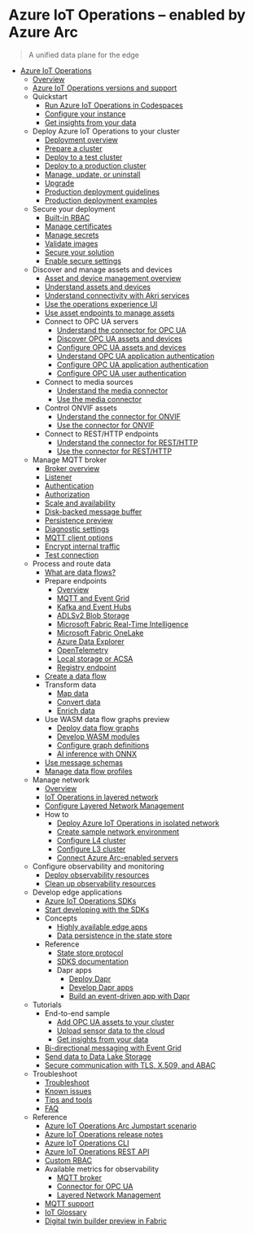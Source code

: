# Azure IoT Operations – enabled by Azure Arc
> A unified data plane for the edge
  - [Azure IoT Operations](https://learn.microsoft.com/en-us/azure/iot-operations/)
    - [Overview](https://learn.microsoft.com/en-us/azure/iot-operations/overview-iot-operations)
    - [Azure IoT Operations versions and support](https://learn.microsoft.com/en-us/azure/iot-operations/overview-support)
    - Quickstart
      - [Run Azure IoT Operations in Codespaces](https://learn.microsoft.com/en-us/azure/iot-operations/get-started-end-to-end-sample/quickstart-deploy)
      - [Configure your instance](https://learn.microsoft.com/en-us/azure/iot-operations/get-started-end-to-end-sample/quickstart-configure)
      - [Get insights from your data](https://learn.microsoft.com/en-us/azure/iot-operations/get-started-end-to-end-sample/quickstart-get-insights)
    - Deploy Azure IoT Operations to your cluster
      - [Deployment overview](https://learn.microsoft.com/en-us/azure/iot-operations/deploy-iot-ops/overview-deploy)
      - [Prepare a cluster](https://learn.microsoft.com/en-us/azure/iot-operations/deploy-iot-ops/howto-prepare-cluster)
      - [Deploy to a test cluster](https://learn.microsoft.com/en-us/azure/iot-operations/deploy-iot-ops/howto-deploy-iot-test-operations)
      - [Deploy to a production cluster](https://learn.microsoft.com/en-us/azure/iot-operations/deploy-iot-ops/howto-deploy-iot-operations)
      - [Manage, update, or uninstall](https://learn.microsoft.com/en-us/azure/iot-operations/deploy-iot-ops/howto-manage-update-uninstall)
      - [Upgrade](https://learn.microsoft.com/en-us/azure/iot-operations/deploy-iot-ops/howto-upgrade)
      - [Production deployment guidelines](https://learn.microsoft.com/en-us/azure/iot-operations/deploy-iot-ops/concept-production-guidelines)
      - [Production deployment examples](https://learn.microsoft.com/en-us/azure/iot-operations/deploy-iot-ops/concept-production-examples)
    - Secure your deployment
      - [Built-in RBAC](https://learn.microsoft.com/en-us/azure/iot-operations/secure-iot-ops/built-in-rbac)
      - [Manage certificates](https://learn.microsoft.com/en-us/azure/iot-operations/secure-iot-ops/howto-manage-certificates)
      - [Manage secrets](https://learn.microsoft.com/en-us/azure/iot-operations/secure-iot-ops/howto-manage-secrets)
      - [Validate images](https://learn.microsoft.com/en-us/azure/iot-operations/secure-iot-ops/howto-validate-images)
      - [Secure your solution](https://learn.microsoft.com/en-us/azure/iot/iot-overview-security)
      - [Enable secure settings](https://learn.microsoft.com/en-us/azure/iot-operations/deploy-iot-ops/howto-enable-secure-settings)
    - Discover and manage assets and devices
      - [Asset and device management overview](https://learn.microsoft.com/en-us/azure/iot-operations/discover-manage-assets/overview-manage-assets)
      - [Understand assets and devices](https://learn.microsoft.com/en-us/azure/iot-operations/discover-manage-assets/concept-assets-devices)
      - [Understand connectivity with Akri services](https://learn.microsoft.com/en-us/azure/iot-operations/discover-manage-assets/overview-akri)
      - [Use the operations experience UI](https://learn.microsoft.com/en-us/azure/iot-operations/discover-manage-assets/howto-manage-assets-devices)
      - [Use asset endpoints to manage assets](https://learn.microsoft.com/previous-versions/azure/iot-operations/discover-manage-assets/overview-manage-assets)
      - Connect to OPC UA servers
        - [Understand the connector for OPC UA](https://learn.microsoft.com/en-us/azure/iot-operations/discover-manage-assets/overview-opc-ua-connector)
        - [Discover OPC UA assets and devices](https://learn.microsoft.com/en-us/azure/iot-operations/discover-manage-assets/howto-autodetect-opc-ua-assets-use-akri)
        - [Configure OPC UA assets and devices](https://learn.microsoft.com/en-us/azure/iot-operations/discover-manage-assets/howto-configure-opc-ua)
        - [Understand OPC UA application authentication](https://learn.microsoft.com/en-us/azure/iot-operations/discover-manage-assets/overview-opc-ua-connector-certificates-management)
        - [Configure OPC UA application authentication](https://learn.microsoft.com/en-us/azure/iot-operations/discover-manage-assets/howto-configure-opc-ua-certificates-infrastructure)
        - [Configure OPC UA user authentication](https://learn.microsoft.com/en-us/azure/iot-operations/discover-manage-assets/howto-configure-opc-ua-authentication-options)
      - Connect to media sources
        - [Understand the media connector](https://learn.microsoft.com/en-us/azure/iot-operations/discover-manage-assets/overview-media-connector)
        - [Use the media connector](https://learn.microsoft.com/en-us/azure/iot-operations/discover-manage-assets/howto-use-media-connector)
      - Control ONVIF assets
        - [Understand the connector for ONVIF](https://learn.microsoft.com/en-us/azure/iot-operations/discover-manage-assets/overview-onvif-connector)
        - [Use the connector for ONVIF](https://learn.microsoft.com/en-us/azure/iot-operations/discover-manage-assets/howto-use-onvif-connector)
      - Connect to REST/HTTP endpoints
        - [Understand the connector for REST/HTTP](https://learn.microsoft.com/en-us/azure/iot-operations/discover-manage-assets/overview-http-connector)
        - [Use the connector for REST/HTTP](https://learn.microsoft.com/en-us/azure/iot-operations/discover-manage-assets/howto-use-http-connector)
    - Manage MQTT broker
      - [Broker overview](https://learn.microsoft.com/en-us/azure/iot-operations/manage-mqtt-broker/overview-broker)
      - [Listener](https://learn.microsoft.com/en-us/azure/iot-operations/manage-mqtt-broker/howto-configure-brokerlistener)
      - [Authentication](https://learn.microsoft.com/en-us/azure/iot-operations/manage-mqtt-broker/howto-configure-authentication)
      - [Authorization](https://learn.microsoft.com/en-us/azure/iot-operations/manage-mqtt-broker/howto-configure-authorization)
      - [Scale and availability](https://learn.microsoft.com/en-us/azure/iot-operations/manage-mqtt-broker/howto-configure-availability-scale)
      - [Disk-backed message buffer](https://learn.microsoft.com/en-us/azure/iot-operations/manage-mqtt-broker/howto-disk-backed-message-buffer)
      - [Persistence preview](https://learn.microsoft.com/en-us/azure/iot-operations/manage-mqtt-broker/howto-broker-persistence)
      - [Diagnostic settings](https://learn.microsoft.com/en-us/azure/iot-operations/manage-mqtt-broker/howto-broker-diagnostics)
      - [MQTT client options](https://learn.microsoft.com/en-us/azure/iot-operations/manage-mqtt-broker/howto-broker-mqtt-client-options)
      - [Encrypt internal traffic](https://learn.microsoft.com/en-us/azure/iot-operations/manage-mqtt-broker/howto-encrypt-internal-traffic)
      - [Test connection](https://learn.microsoft.com/en-us/azure/iot-operations/manage-mqtt-broker/howto-test-connection)
    - Process and route data
      - [What are data flows?](https://learn.microsoft.com/en-us/azure/iot-operations/connect-to-cloud/overview-dataflow)
      - Prepare endpoints
        - [Overview](https://learn.microsoft.com/en-us/azure/iot-operations/connect-to-cloud/howto-configure-dataflow-endpoint)
        - [MQTT and Event Grid](https://learn.microsoft.com/en-us/azure/iot-operations/connect-to-cloud/howto-configure-mqtt-endpoint)
        - [Kafka and Event Hubs](https://learn.microsoft.com/en-us/azure/iot-operations/connect-to-cloud/howto-configure-kafka-endpoint)
        - [ADLSv2 Blob Storage](https://learn.microsoft.com/en-us/azure/iot-operations/connect-to-cloud/howto-configure-adlsv2-endpoint)
        - [Microsoft Fabric Real-Time Intelligence](https://learn.microsoft.com/en-us/azure/iot-operations/connect-to-cloud/howto-configure-fabric-real-time-intelligence)
        - [Microsoft Fabric OneLake](https://learn.microsoft.com/en-us/azure/iot-operations/connect-to-cloud/howto-configure-fabric-endpoint)
        - [Azure Data Explorer](https://learn.microsoft.com/en-us/azure/iot-operations/connect-to-cloud/howto-configure-adx-endpoint)
        - [OpenTelemetry](https://learn.microsoft.com/en-us/azure/iot-operations/connect-to-cloud/howto-configure-opentelemetry-endpoint)
        - [Local storage or ACSA](https://learn.microsoft.com/en-us/azure/iot-operations/connect-to-cloud/howto-configure-local-storage-endpoint)
        - [Registry endpoint](https://learn.microsoft.com/en-us/azure/iot-operations/connect-to-cloud/howto-configure-registry-endpoint)
      - [Create a data flow](https://learn.microsoft.com/en-us/azure/iot-operations/connect-to-cloud/howto-create-dataflow)
      - Transform data
        - [Map data](https://learn.microsoft.com/en-us/azure/iot-operations/connect-to-cloud/concept-dataflow-mapping)
        - [Convert data](https://learn.microsoft.com/en-us/azure/iot-operations/connect-to-cloud/concept-dataflow-conversions)
        - [Enrich data](https://learn.microsoft.com/en-us/azure/iot-operations/connect-to-cloud/concept-dataflow-enrich)
      - Use WASM data flow graphs preview
        - [Deploy data flow graphs](https://learn.microsoft.com/en-us/azure/iot-operations/connect-to-cloud/howto-dataflow-graph-wasm)
        - [Develop WASM modules](https://learn.microsoft.com/en-us/azure/iot-operations/connect-to-cloud/howto-develop-wasm-modules)
        - [Configure graph definitions](https://learn.microsoft.com/en-us/azure/iot-operations/connect-to-cloud/howto-configure-wasm-graph-definitions)
        - [AI inference with ONNX](https://learn.microsoft.com/en-us/azure/iot-operations/connect-to-cloud/howto-wasm-onnx-inference)
      - [Use message schemas](https://learn.microsoft.com/en-us/azure/iot-operations/connect-to-cloud/concept-schema-registry)
      - [Manage data flow profiles](https://learn.microsoft.com/en-us/azure/iot-operations/connect-to-cloud/howto-configure-dataflow-profile)
    - Manage network
      - [Overview](https://learn.microsoft.com/en-us/azure/iot-operations/manage-layered-network/overview-layered-network)
      - [IoT Operations in layered network](https://learn.microsoft.com/en-us/azure/iot-operations/manage-layered-network/concept-iot-operations-in-layered-network)
      - [Configure Layered Network Management](https://learn.microsoft.com/en-us/azure/iot-operations/manage-layered-network/howto-deploy-aks-layered-network)
      - How to
        - [Deploy Azure IoT Operations in isolated network](https://learn.microsoft.com/en-us/azure/iot-operations/manage-layered-network/howto-configure-aks-edge-essentials-layered-network)
        - [Create sample network environment](https://learn.microsoft.com/en-us/azure/iot-operations/manage-layered-network/howto-configure-layered-network)
        - [Configure L4 cluster](https://learn.microsoft.com/en-us/azure/iot-operations/manage-layered-network/howto-configure-l4-cluster-layered-network)
        - [Configure L3 cluster](https://learn.microsoft.com/en-us/azure/iot-operations/manage-layered-network/howto-configure-l3-cluster-layered-network)
        - [Connect Azure Arc-enabled servers](https://learn.microsoft.com/en-us/azure/iot-operations/manage-layered-network/howto-connect-arc-enabled-servers)
    - Configure observability and monitoring
      - [Deploy observability resources](https://learn.microsoft.com/en-us/azure/iot-operations/configure-observability-monitoring/howto-configure-observability)
      - [Clean up observability resources](https://learn.microsoft.com/en-us/azure/iot-operations/configure-observability-monitoring/howto-clean-up-observability-resources)
    - Develop edge applications
      - [Azure IoT Operations SDKs](https://learn.microsoft.com/en-us/azure/iot-operations/develop-edge-apps/overview-iot-operations-sdks)
      - [Start developing with the SDKs](https://learn.microsoft.com/en-us/azure/iot-operations/develop-edge-apps/quickstart-get-started-sdks)
      - Concepts
        - [Highly available edge apps](https://learn.microsoft.com/en-us/azure/iot-operations/develop-edge-apps/overview-edge-apps)
        - [Data persistence in the state store](https://learn.microsoft.com/en-us/azure/iot-operations/develop-edge-apps/overview-state-store)
      - Reference
        - [State store protocol](https://learn.microsoft.com/en-us/azure/iot-operations/develop-edge-apps/reference-state-store-protocol)
        - [SDKS documentation](https://github.com/Azure/iot-operations-sdks/tree/main/doc)
        - Dapr apps
          - [Deploy Dapr](https://learn.microsoft.com/en-us/azure/iot-operations/develop-edge-apps/howto-deploy-dapr)
          - [Develop Dapr apps](https://learn.microsoft.com/en-us/azure/iot-operations/develop-edge-apps/howto-develop-dapr-apps)
          - [Build an event-driven app with Dapr](https://learn.microsoft.com/en-us/azure/iot-operations/develop-edge-apps/tutorial-event-driven-with-dapr)
    - Tutorials
      - End-to-end sample
        - [Add OPC UA assets to your cluster](https://learn.microsoft.com/en-us/azure/iot-operations/end-to-end-tutorials/tutorial-add-assets)
        - [Upload sensor data to the cloud](https://learn.microsoft.com/en-us/azure/iot-operations/end-to-end-tutorials/tutorial-upload-messages-to-cloud)
        - [Get insights from your data](https://learn.microsoft.com/en-us/azure/iot-operations/end-to-end-tutorials/tutorial-get-insights)
      - [Bi-directional messaging with Event Grid](https://learn.microsoft.com/en-us/azure/iot-operations/connect-to-cloud/tutorial-mqtt-bridge)
      - [Send data to Data Lake Storage](https://learn.microsoft.com/en-us/azure/iot-operations/connect-to-cloud/tutorial-opc-ua-to-data-lake)
      - [Secure communication with TLS, X.509, and ABAC](https://learn.microsoft.com/en-us/azure/iot-operations/manage-mqtt-broker/tutorial-tls-x509)
    - Troubleshoot
      - [Troubleshoot](https://learn.microsoft.com/en-us/azure/iot-operations/troubleshoot/troubleshoot)
      - [Known issues](https://learn.microsoft.com/en-us/azure/iot-operations/troubleshoot/known-issues)
      - [Tips and tools](https://learn.microsoft.com/en-us/azure/iot-operations/troubleshoot/tips-tools)
      - [FAQ](https://learn.microsoft.com/en-us/azure/iot-operations/troubleshoot/iot-operations-faq.yml)
    - Reference
      - [Azure IoT Operations Arc Jumpstart scenario](https://aka.ms/ArcJumpstartAIO)
      - [Azure IoT Operations release notes](https://github.com/Azure/azure-iot-operations/releases)
      - [Azure IoT Operations CLI](https://learn.microsoft.com/cli/azure/iot/ops)
      - [Azure IoT Operations REST API](https://learn.microsoft.com/rest/api/iotoperations)
      - [Custom RBAC](https://learn.microsoft.com/en-us/azure/iot-operations/reference/custom-rbac)
      - Available metrics for observability
        - [MQTT broker](https://learn.microsoft.com/en-us/azure/iot-operations/reference/observability-metrics-mqtt-broker)
        - [Connector for OPC UA](https://learn.microsoft.com/en-us/azure/iot-operations/reference/observability-metrics-opcua-broker)
        - [Layered Network Management](https://learn.microsoft.com/en-us/azure/iot-operations/reference/observability-metrics-layered-network)
      - [MQTT support](https://learn.microsoft.com/en-us/azure/iot-operations/reference/mqtt-support)
      - [IoT Glossary](https://learn.microsoft.com/en-us/azure/iot/iot-glossary?toc=/azure/iot-operations/toc.json&bc=/azure/iot-operations/breadcrumb/toc.json)
      - [Digital twin builder preview in Fabric](https://learn.microsoft.com/fabric/real-time-intelligence/digital-twin-builder/overview)
